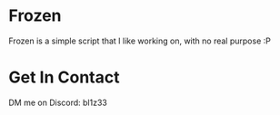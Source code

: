 # Frozen
Frozen is a simple script that I like working on, with no real purpose :P

# Get In Contact
DM me on Discord: bl1z33
